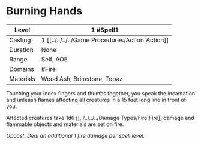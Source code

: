 # Burning Hands

| Level     | 1 #Spell1                                        |
| --------- | ------------------------------------------------ |
| Casting   | 1 [[../../../../Game Procedures/Action\|Action]] |
| Duration  | None                                             |
| Range     | Self, AOE                                        |
| Domains   | #Fire                                            |
| Materials | Wood Ash, Brimstone, Topaz                       |

Touching your index fingers and thumbs together, you speak the incantation and unleash flames affecting all creatures in a 15 feet long line in front of you.

Affected creatures take 1d6 [[../../../../Damage Types/Fire\|Fire]] damage and flammable objects and materials are set on fire.

*Upcast: Deal an additional 1 fire damage per spell level.*
